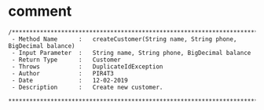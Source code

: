 # comment

	/*************************************************************************************
	 - Method Name		:	createCustomer(String name, String phone, BigDecimal balance)
	 - Input Parameter	:	String name, String phone, BigDecimal balance
	 - Return Type		:	Customer
	 - Throws			:	DuplicateIdException
	 - Author			: 	PIR4T3
	 - Date				:	12-02-2019
	 - Description		:	Create new customer.
	 **************************************************************************************/
